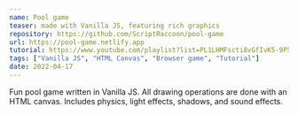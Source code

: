 ```yaml
---
name: Pool game
teaser: made with Vanilla JS, featuring rich graphics
repository: https://github.com/ScriptRaccoon/pool-game
url: https://pool-game.netlify.app
tutorial: https://www.youtube.com/playlist?list=PL1LHMFscti8vGfIvK5-9P5RAavTxzoQWP
tags: ["Vanilla JS", "HTML Canvas", "Browser game", "Tutorial"]
date: 2022-04-17
---
```


Fun pool game written in Vanilla JS. All drawing operations are done with an HTML canvas. Includes physics, light effects, shadows, and sound effects.
